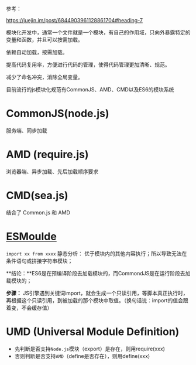 参考：

https://juejin.im/post/6844903961128861704#heading-7

模块化开发中，通常一个文件就是一个模块，有自己的作用域，只向外暴露特定的变量和函数，并且可以按需加载。

依赖自动加载，按需加载。

提高代码复用率，方便进行代码的管理，使得代码管理更加清晰、规范。

减少了命名冲突，消除全局变量。

目前流行的js模块化规范有CommonJS、AMD、CMD以及ES6的模块系统

# CommonJS(node.js)

服务端、同步加载

# AMD (require.js)

浏览器端、异步加载、先后加载顺序要求

# CMD(sea.js)

结合了 Common.js 和 AMD

# [ESMoulde](https://es6.ruanyifeng.com/#docs/module-loader)

`import xx from xxxx` 静态分析： 优于模块内的其他内容执行；所以导致无法在条件语句或拼接字符串模块；

**结论：**ES6是在预编译阶段去加载模块的，而CommondJS是在运行阶段去加载模块的；

**步骤：** JS引擎遇到关键词import，就会生成一个只读引用，等脚本真正执行时，再根据这个只读引用，到被加载的那个模块中取值。（换句话说：import的值会跟着变，不会缓存值） 



# UMD (Universal Module Definition)

- 先判断是否支持`Node.js`模块（export）是存在，则用require(xxx)
- 否则判断是否支持`AMD`（define是否存在），则用define(xxx)

